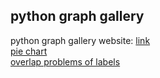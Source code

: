 python graph gallery
---

python graph gallery website: [link](https://www.python-graph-gallery.com/)     
[pie chart](https://matplotlib.org/stable/gallery/pie_and_polar_charts/pie_and_donut_labels.html)   
[overlap problems of labels](https://stackoverflow.com/questions/61102032/overlapping-labels-in-matplotlib-pie-chart)
